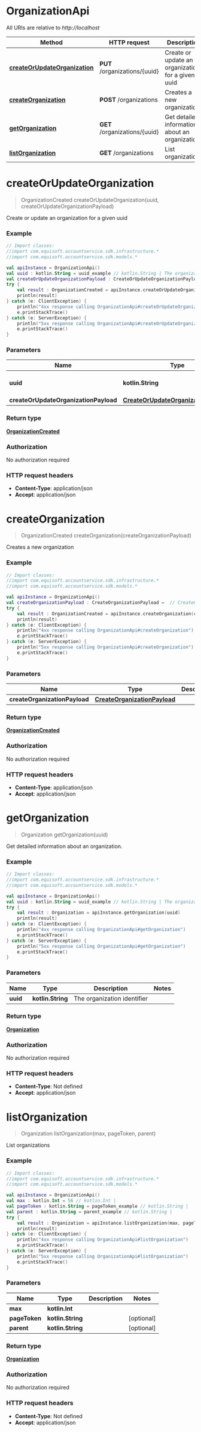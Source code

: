 # OrganizationApi

All URIs are relative to *http://localhost*

Method | HTTP request | Description
------------- | ------------- | -------------
[**createOrUpdateOrganization**](OrganizationApi.md#createOrUpdateOrganization) | **PUT** /organizations/{uuid} | Create or update an organization for a given uuid
[**createOrganization**](OrganizationApi.md#createOrganization) | **POST** /organizations | Creates a new organization
[**getOrganization**](OrganizationApi.md#getOrganization) | **GET** /organizations/{uuid} | Get detailed information about an organization.
[**listOrganization**](OrganizationApi.md#listOrganization) | **GET** /organizations | List organizations


<a name="createOrUpdateOrganization"></a>
# **createOrUpdateOrganization**
> OrganizationCreated createOrUpdateOrganization(uuid, createOrUpdateOrganizationPayload)

Create or update an organization for a given uuid

### Example
```kotlin
// Import classes:
//import com.equisoft.accountservice.sdk.infrastructure.*
//import com.equisoft.accountservice.sdk.models.*

val apiInstance = OrganizationApi()
val uuid : kotlin.String = uuid_example // kotlin.String | The organization identifier
val createOrUpdateOrganizationPayload : CreateOrUpdateOrganizationPayload =  // CreateOrUpdateOrganizationPayload | 
try {
    val result : OrganizationCreated = apiInstance.createOrUpdateOrganization(uuid, createOrUpdateOrganizationPayload)
    println(result)
} catch (e: ClientException) {
    println("4xx response calling OrganizationApi#createOrUpdateOrganization")
    e.printStackTrace()
} catch (e: ServerException) {
    println("5xx response calling OrganizationApi#createOrUpdateOrganization")
    e.printStackTrace()
}
```

### Parameters

Name | Type | Description  | Notes
------------- | ------------- | ------------- | -------------
 **uuid** | **kotlin.String**| The organization identifier |
 **createOrUpdateOrganizationPayload** | [**CreateOrUpdateOrganizationPayload**](CreateOrUpdateOrganizationPayload.md)|  |

### Return type

[**OrganizationCreated**](OrganizationCreated.md)

### Authorization

No authorization required

### HTTP request headers

 - **Content-Type**: application/json
 - **Accept**: application/json

<a name="createOrganization"></a>
# **createOrganization**
> OrganizationCreated createOrganization(createOrganizationPayload)

Creates a new organization

### Example
```kotlin
// Import classes:
//import com.equisoft.accountservice.sdk.infrastructure.*
//import com.equisoft.accountservice.sdk.models.*

val apiInstance = OrganizationApi()
val createOrganizationPayload : CreateOrganizationPayload =  // CreateOrganizationPayload | 
try {
    val result : OrganizationCreated = apiInstance.createOrganization(createOrganizationPayload)
    println(result)
} catch (e: ClientException) {
    println("4xx response calling OrganizationApi#createOrganization")
    e.printStackTrace()
} catch (e: ServerException) {
    println("5xx response calling OrganizationApi#createOrganization")
    e.printStackTrace()
}
```

### Parameters

Name | Type | Description  | Notes
------------- | ------------- | ------------- | -------------
 **createOrganizationPayload** | [**CreateOrganizationPayload**](CreateOrganizationPayload.md)|  |

### Return type

[**OrganizationCreated**](OrganizationCreated.md)

### Authorization

No authorization required

### HTTP request headers

 - **Content-Type**: application/json
 - **Accept**: application/json

<a name="getOrganization"></a>
# **getOrganization**
> Organization getOrganization(uuid)

Get detailed information about an organization.

### Example
```kotlin
// Import classes:
//import com.equisoft.accountservice.sdk.infrastructure.*
//import com.equisoft.accountservice.sdk.models.*

val apiInstance = OrganizationApi()
val uuid : kotlin.String = uuid_example // kotlin.String | The organization identifier
try {
    val result : Organization = apiInstance.getOrganization(uuid)
    println(result)
} catch (e: ClientException) {
    println("4xx response calling OrganizationApi#getOrganization")
    e.printStackTrace()
} catch (e: ServerException) {
    println("5xx response calling OrganizationApi#getOrganization")
    e.printStackTrace()
}
```

### Parameters

Name | Type | Description  | Notes
------------- | ------------- | ------------- | -------------
 **uuid** | **kotlin.String**| The organization identifier |

### Return type

[**Organization**](Organization.md)

### Authorization

No authorization required

### HTTP request headers

 - **Content-Type**: Not defined
 - **Accept**: application/json

<a name="listOrganization"></a>
# **listOrganization**
> Organization listOrganization(max, pageToken, parent)

List organizations

### Example
```kotlin
// Import classes:
//import com.equisoft.accountservice.sdk.infrastructure.*
//import com.equisoft.accountservice.sdk.models.*

val apiInstance = OrganizationApi()
val max : kotlin.Int = 56 // kotlin.Int | 
val pageToken : kotlin.String = pageToken_example // kotlin.String | 
val parent : kotlin.String = parent_example // kotlin.String | 
try {
    val result : Organization = apiInstance.listOrganization(max, pageToken, parent)
    println(result)
} catch (e: ClientException) {
    println("4xx response calling OrganizationApi#listOrganization")
    e.printStackTrace()
} catch (e: ServerException) {
    println("5xx response calling OrganizationApi#listOrganization")
    e.printStackTrace()
}
```

### Parameters

Name | Type | Description  | Notes
------------- | ------------- | ------------- | -------------
 **max** | **kotlin.Int**|  |
 **pageToken** | **kotlin.String**|  | [optional]
 **parent** | **kotlin.String**|  | [optional]

### Return type

[**Organization**](Organization.md)

### Authorization

No authorization required

### HTTP request headers

 - **Content-Type**: Not defined
 - **Accept**: application/json

